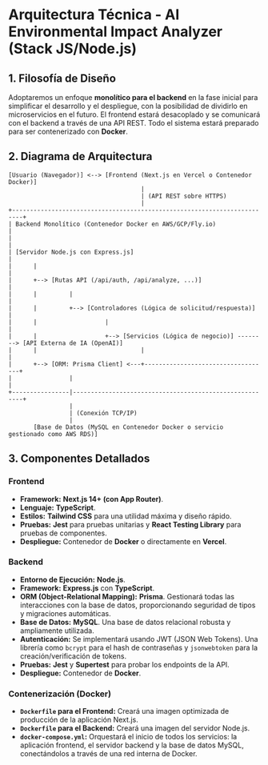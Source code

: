 # Arquitectura Técnica - AI Environmental Impact Analyzer (Stack JS/Node.js)

## 1. Filosofía de Diseño

Adoptaremos un enfoque **monolítico para el backend** en la fase inicial para simplificar el desarrollo y el despliegue, con la posibilidad de dividirlo en microservicios en el futuro. El frontend estará desacoplado y se comunicará con el backend a través de una API REST. Todo el sistema estará preparado para ser contenerizado con **Docker**.

## 2. Diagrama de Arquitectura

```
[Usuario (Navegador)] <--> [Frontend (Next.js en Vercel o Contenedor Docker)]
                                     |
                                     | (API REST sobre HTTPS)
                                     |
+-------------------------------------------------------------------------+
| Backend Monolítico (Contenedor Docker en AWS/GCP/Fly.io)                |
|                                                                         |
| [Servidor Node.js con Express.js]                                       |
|      |                                                                  |
|      +--> [Rutas API (/api/auth, /api/analyze, ...)]                     |
|      |         |                                                       |
|      |         +--> [Controladores (Lógica de solicitud/respuesta)]     |
|      |                   |                                             |
|      |                   +--> [Servicios (Lógica de negocio)] --------> [API Externa de IA (OpenAI)]
|      |                             |                                   |
|      +--> [ORM: Prisma Client] <---+-----------------------------------+
|                |                                                      |
+----------------|--------------------------------------------------------+
                 |
                 | (Conexión TCP/IP)
                 |
       [Base de Datos (MySQL en Contenedor Docker o servicio gestionado como AWS RDS)]
```

## 3. Componentes Detallados

### Frontend

- **Framework:** **Next.js 14+ (con App Router)**.
- **Lenguaje:** **TypeScript**.
- **Estilos:** **Tailwind CSS** para una utilidad máxima y diseño rápido.
- **Pruebas:** **Jest** para pruebas unitarias y **React Testing Library** para pruebas de componentes.
- **Despliegue:** Contenedor de **Docker** o directamente en **Vercel**.

### Backend

- **Entorno de Ejecución:** **Node.js**.
- **Framework:** **Express.js** con **TypeScript**.
- **ORM (Object-Relational Mapping):** **Prisma**. Gestionará todas las interacciones con la base de datos, proporcionando seguridad de tipos y migraciones automáticas.
- **Base de Datos:** **MySQL**. Una base de datos relacional robusta y ampliamente utilizada.
- **Autenticación:** Se implementará usando JWT (JSON Web Tokens). Una librería como `bcrypt` para el hash de contraseñas y `jsonwebtoken` para la creación/verificación de tokens.
- **Pruebas:** **Jest** y **Supertest** para probar los endpoints de la API.
- **Despliegue:** Contenedor de **Docker**.

### Contenerización (Docker)

- **`Dockerfile` para el Frontend:** Creará una imagen optimizada de producción de la aplicación Next.js.
- **`Dockerfile` para el Backend:** Creará una imagen del servidor Node.js.
- **`docker-compose.yml`:** Orquestará el inicio de todos los servicios: la aplicación frontend, el servidor backend y la base de datos MySQL, conectándolos a través de una red interna de Docker.